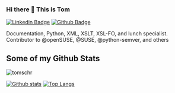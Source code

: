 ### Hi there 👋 This is Tom

[![Linkedin Badge](https://img.shields.io/badge/-tomschr-0072b1?style=flat&logo=Linkedin&logoColor=white&link=https://www.linkedin.com/in/tomschr/)](https://www.linkedin.com/in/tomschr/) [![Github Badge](https://img.shields.io/badge/-tomschr-grey?style=flat&logo=github&logoColor=white&link=https://github.com/tomschr/)](https://www.github.com/tomschr/)
<p align='left'>
Documentation, Python, XML, XSLT, XSL-FO, and lunch specialist.
Contributor to @openSUSE, @SUSE, @python-semver, and others
</p>

## Some of my Github Stats
<p align=left> <img src=https://komarev.com/ghpvc/?username=tomschr alt=tomschr /> </p>

[![Github stats](https://github-readme-stats.vercel.app/api?username=tomschr&show_icons=true&include_all_commits=true)](https://github.com/tomschr/github-readme-stats)
[![Top Langs](https://github-readme-stats.vercel.app/api/top-langs/?username=tomschr&layout=compact)](https://github.com/tomschr/github-readme-stats)

<!--
**tomschr/tomschr** is a ✨ _special_ ✨ repository because its `README.md` (this file) appears on your GitHub profile.

Here are some ideas to get you started:

- 🔭 I’m currently working on ...
- 🌱 I’m currently learning ...
- 👯 I’m looking to collaborate on ...
- 🤔 I’m looking for help with ...
- 💬 Ask me about ...
- 📫 How to reach me: ...
- 😄 Pronouns: ...
- ⚡ Fun fact: ...
-->
